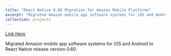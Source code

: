 ```yaml
---
title: "React Native 0.60 Migration for Amazon Mobile Platforms"
excerpt: "Migrated Amazon mobile app software systems for iOS and Android to React Native release version 0.60."
collection: projects
---
```


[Link Here](https://reactnative.dev/blog/2019/07/03/version-60)

Migrated Amazon mobile app software systems for iOS and Android to React Native release version 0.60.
